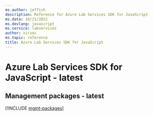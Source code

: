 ```yaml
---
ms.author: jeffish
description: Reference for Azure Lab Services SDK for JavaScript
ms.data: 10/21/2022
ms.devlang: javascript
ms.service: labservices
author: xirzec
ms.topic: reference
title: Azure Lab Services SDK for JavaScript
---
```

# Azure Lab Services SDK for JavaScript - latest

## Management packages - latest
[!INCLUDE [mgmt-packages](lab-services-mgmt-index.md)]